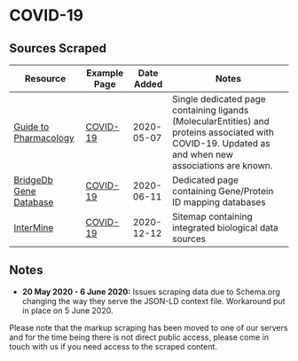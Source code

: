 # COVID-19

## Sources Scraped

Resource|Example Page|Date Added| Notes
--|--|--|--
[Guide to Pharmacology](https://www.guidetopharmacology.org/) | [COVID-19](https://www.guidetopharmacology.org/coronavirus.jsp) | 2020-05-07 | Single dedicated page containing ligands (MolecularEntities) and proteins associated with COVID-19. Updated as and when new associations are known.
[BridgeDb Gene Database](https://bridgedb.github.io/) | [COVID-19](https://bridgedb.github.io/data/gene_database/) | 2020-06-11 | Dedicated page containing Gene/Protein ID mapping databases
[InterMine](http://intermine.org/) | [COVID-19](https://test.intermine.org/covidmine/sitemap0.xml) | 2020-12-12 | Sitemap containing integrated biological data sources

## Notes

- __20 May 2020 - 6 June 2020:__ Issues scraping data due to Schema.org changing the way they serve the JSON-LD context file. Workaround put in place on 5 June 2020.

Please note that the markup scraping has been moved to one of our servers and for the time being there is not direct public access, please come in touch with us if you need access to the scraped content.
